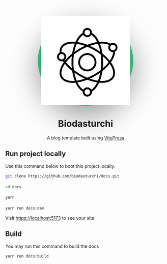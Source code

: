 <div align="center">
  <div style="width: 300px; background:#3eaf7c; border-radius: 50%; box-shadow: rgba(0, 0, 0, 0.4) 0px 30px 90px;">
    <img 
      src="./docs/public/logo.png" 
      alt="image" 
      width="280px" 
      height="280px"
    />

  <!-- ![image](./docs/public/logo.png) -->

  </div>
  <h1>Biodasturchi</h1>
  <p>A blog template built using <a href="https://vitepress.vuejs.org">VitePress</a></p>
</div>

## Run project locally

Use this command below to boot this project locally.

```bash
git clone https://github.com/biodasturchi/docs.git

cd docs

yarn

yarn run docs:dev
```

Visit [https://localhost:5173](https://localhost:5173) to see your site

## Build

You may run this command to build the docs

```bash
yarn run docs:build
```
